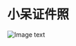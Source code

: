 # 小呆证件照


![Image text](https://gitee.com/whbc/xiaodai/blob/master/miniprogram/images/ss.png "扫描查看")
